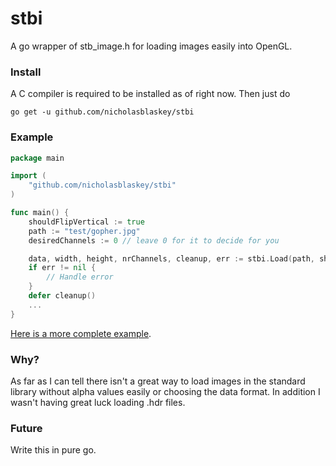 # stbi

A go wrapper of stb_image.h for loading images easily into OpenGL. 

### Install

A C compiler is required to be installed as of right now. Then just do

```
go get -u github.com/nicholasblaskey/stbi
```

### Example

```go
package main

import (
	"github.com/nicholasblaskey/stbi"
)

func main() {
	shouldFlipVertical := true
	path := "test/gopher.jpg"
	desiredChannels := 0 // leave 0 for it to decide for you

	data, width, height, nrChannels, cleanup, err := stbi.Load(path, shouldFlipVertical, desiredChannels)
	if err != nil {
		// Handle error
	}
	defer cleanup()
	...
}
```

[Here is a more complete example](https://github.com/NicholasBlaskey/go-learn-opengl/blob/master/src/6.pbr/2.1.1.ibl_irradiance_conversion/ibl_irradiance_conversion.go#L138).

### Why?

As far as I can tell there isn't a great way to load images in the standard library without alpha values easily or choosing the data format. In addition I wasn't having great luck loading .hdr files. 

### Future

Write this in pure go.
